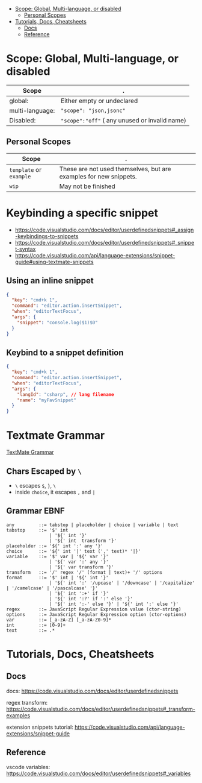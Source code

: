 - [Scope: Global, Multi-language, or disabled](#scope-global-multi-language-or-disabled)
  - [Personal Scopes](#personal-scopes)
- [Tutorials, Docs, Cheatsheets](#tutorials-docs-cheatsheets)
  - [Docs](#docs)
  - [Reference](#reference)

# Scope: Global, Multi-language, or disabled

 | Scope           | .                                             |
 | --------------- | --------------------------------------------- |
 | global:         | Either empty or undeclared                    |
 | multi-language: | `"scope": "json,jsonc"`                       |
 | Disabled:       | `"scope":"off"` ( any unused or invalid name) |

 ## Personal Scopes

 | Scope                   | .                                             |
 | ----------------------- | --------------------------------------------- |
 | `template` or `example` | These are not used themselves, but are examples for new snippets. |
 | `wip`                   | May not be finished                           |


# Keybinding a specific snippet

- <https://code.visualstudio.com/docs/editor/userdefinedsnippets#_assign-keybindings-to-snippets> 
- <https://code.visualstudio.com/docs/editor/userdefinedsnippets#_snippet-syntax>
- <https://code.visualstudio.com/api/language-extensions/snippet-guide#using-textmate-snippets>

## Using an inline snippet

```json
{
  "key": "cmd+k 1",
  "command": "editor.action.insertSnippet",
  "when": "editorTextFocus",
  "args": {
    "snippet": "console.log($1)$0"
  }
}
```

## Keybind to a snippet definition

```json
{
  "key": "cmd+k 1",
  "command": "editor.action.insertSnippet",
  "when": "editorTextFocus",
  "args": {
    "langId": "csharp", // lang filename
    "name": "myFavSnippet"
  }
}
```

# Textmate Grammar

[TextMate Grammar](https://macromates.com/manual/en/snippets)

## Chars Escaped by `\`

- `\` escapes `$`, `}`, `\` 
- inside `choice`, it escapes `,` and `|`

## Grammar EBNF

```
any         ::= tabstop | placeholder | choice | variable | text
tabstop     ::= '$' int
                | '${' int '}'
                | '${' int  transform '}'
placeholder ::= '${' int ':' any '}'
choice      ::= '${' int '|' text (',' text)* '|}'
variable    ::= '$' var | '${' var '}'
                | '${' var ':' any '}'
                | '${' var transform '}'
transform   ::= '/' regex '/' (format | text)+ '/' options
format      ::= '$' int | '${' int '}'
                | '${' int ':' '/upcase' | '/downcase' | '/capitalize' | '/camelcase' | '/pascalcase' '}'
                | '${' int ':+' if '}'
                | '${' int ':?' if ':' else '}'
                | '${' int ':-' else '}' | '${' int ':' else '}'
regex       ::= JavaScript Regular Expression value (ctor-string)
options     ::= JavaScript Regular Expression option (ctor-options)
var         ::= [_a-zA-Z] [_a-zA-Z0-9]*
int         ::= [0-9]+
text        ::= .*
```


# Tutorials, Docs, Cheatsheets

## Docs

docs:
    https://code.visualstudio.com/docs/editor/userdefinedsnippets

regex transform:
    https://code.visualstudio.com/docs/editor/userdefinedsnippets#_transform-examples

extension snippets tutorial:
    https://code.visualstudio.com/api/language-extensions/snippet-guide

## Reference

vscode variables:
    https://code.visualstudio.com/docs/editor/userdefinedsnippets#_variables
